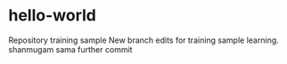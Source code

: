 # hello-world
Repository training sample
New branch edits for training sample learning. 
shanmugam sama further commit
